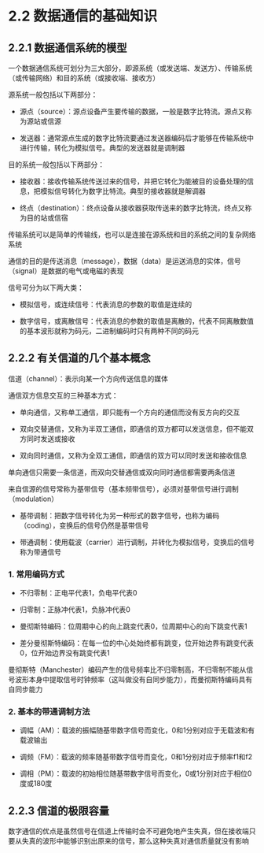 # 2.2 数据通信的基础知识

## 2.2.1 数据通信系统的模型

一个数据通信系统可划分为三大部分，即源系统（或发送端、发送方）、传输系统（或传输网络）和目的系统（或接收端、接收方）

源系统一般包括以下两部分：

- 源点（source）：源点设备产生要传输的数据，一般是数字比特流。源点又称为源站或信源

- 发送器：通常源点生成的数字比特流要通过发送器编码后才能够在传输系统中进行传输，转化为模拟信号。典型的发送器就是调制器

目的系统一般包括以下两部分：

- 接收器：接收传输系统传送过来的信号，并把它转化为能被目的设备处理的信息，把模拟信号转化为数字比特流。典型的接收器就是解调器

- 终点（destination）：终点设备从接收器获取传送来的数字比特流，终点又称为目的站或信宿

传输系统可以是简单的传输线，也可以是连接在源系统和目的系统之间的复杂网络系统

通信的目的是传送消息（message），数据（data）是运送消息的实体，信号（signal）是数据的电气或电磁的表现

信号可分为以下两大类：

- 模拟信号，或连续信号：代表消息的参数的取值是连续的

- 数字信号，或离散信号：代表消息的参数的取值是离散的，代表不同离散数值的基本波形就称为码元，二进制编码时只有两种不同的码元

## 2.2.2 有关信道的几个基本概念

信道（channel）：表示向某一个方向传送信息的媒体

通信双方信息交互的三种基本方式：

- 单向通信，又称单工通信，即只能有一个方向的通信而没有反方向的交互

- 双向交替通信，又称为半双工通信，即通信的双方都可以发送信息，但不能双方同时发送或接收

- 双向同时通信，又称为全双工通信，即通信的双方可以同时发送和接收信息

单向通信只需要一条信道，而双向交替通信或双向同时通信都需要两条信道

来自信源的信号常称为基带信号（基本频带信号），必须对基带信号进行调制（modulation）

- 基带调制：把数字信号转化为另一种形式的数字信号，也称为编码（coding），变换后的信号仍然是基带信号

- 带通调制：使用载波（carrier）进行调制，并转化为模拟信号，变换后的信号称为带通信号

### 1. 常用编码方式

- 不归零制：正电平代表1，负电平代表0

- 归零制：正脉冲代表1，负脉冲代表0

- 曼彻斯特编码：位周期中心的向上跳变代表0，位周期中心的向下跳变代表1

- 差分曼彻斯特编码：在每一位的中心处始终都有跳变，位开始边界有跳变代表0，位开始边界没有跳变代表1

曼彻斯特（Manchester）编码产生的信号频率比不归零制高，不归零制不能从信号波形本身中提取信号时钟频率（这叫做没有自同步能力），而曼彻斯特编码具有自同步能力

### 2. 基本的带通调制方法

- 调幅（AM）：载波的振幅随基带数字信号而变化，0和1分别对应于无载波和有载波输出

- 调频（FM）：载波的频率随基带数字信号而变化，0和1分别对应于频率f1和f2

- 调相（PM）：载波的初始相位随基带数字信号而变化，0或1分别对应于相位0度或180度

## 2.2.3 信道的极限容量

数字通信的优点是虽然信号在信道上传输时会不可避免地产生失真，但在接收端只要从失真的波形中能够识别出原来的信号，那么这种失真对通信质量就没有影响